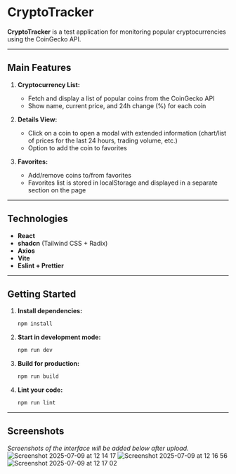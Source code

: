 # CryptoTracker

**CryptoTracker** is a test application for monitoring popular cryptocurrencies using the CoinGecko API.

---

## Main Features

1. **Cryptocurrency List:**
    - Fetch and display a list of popular coins from the CoinGecko API
    - Show name, current price, and 24h change (%) for each coin

2. **Details View:**
    - Click on a coin to open a modal with extended information (chart/list of prices for the last 24 hours, trading volume, etc.)
    - Option to add the coin to favorites

3. **Favorites:**
    - Add/remove coins to/from favorites
    - Favorites list is stored in localStorage and displayed in a separate section on the page

---

## Technologies

- **React**
- **shadcn** (Tailwind CSS + Radix)
- **Axios**
- **Vite**
- **Eslint + Prettier**

---

## Getting Started

1. **Install dependencies:**
   ```bash
   npm install
   ```

2. **Start in development mode:**
   ```bash
   npm run dev
   ```

3. **Build for production:**
   ```bash
   npm run build
   ```

4. **Lint your code:**
   ```bash
   npm run lint
   ```

---

## Screenshots

_Screenshots of the interface will be added below after upload._
![Screenshot 2025-07-09 at 12 14 17](https://github.com/user-attachments/assets/ab13988a-cc5e-42c2-8056-6fbd2f34e6a5)
![Screenshot 2025-07-09 at 12 16 56](https://github.com/user-attachments/assets/36b1a394-28c1-498b-820f-05f27a90b2e8)
![Screenshot 2025-07-09 at 12 17 02](https://github.com/user-attachments/assets/3fbfd99c-18df-4ecb-98b0-0440bdd404a9)

